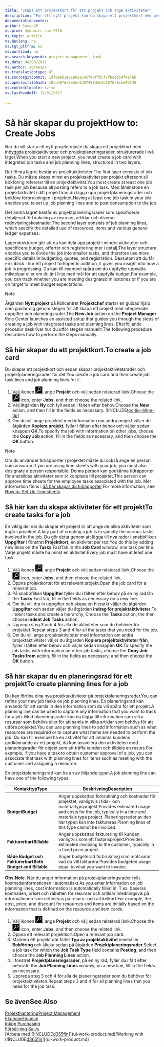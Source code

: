 ```yaml
---
title: "Skapa ett projektkort för ett projekt och ange aktiviteter"
description: "För ett nytt projekt kan du skapa ett projektkort med projektaktiviteterna och planeringsrader för att hantera hur och budgetar."
documentationcenter: 
author: SorenGP
ms.prod: dynamics-nav-2018
ms.topic: article
ms.devlang: na
ms.tgt_pltfrm: na
ms.workload: na
ms.search.keywords: project management, task
ms.date: 06/06/2017
ms.author: sgroespe
ms.translationtype: HT
ms.sourcegitcommit: 1dfba8b14019991c95f40ffd5f7fbaed5df414eb
ms.openlocfilehash: c0cb407dc8e3ee2d07488d2e2df870a8ced46f40
ms.contentlocale: sv-se
ms.lasthandoff: 12/01/2017

---
```

# <a name="how-to-create-jobs"></a><span data-ttu-id="18a23-103">Så här skapar du projekt</span><span class="sxs-lookup"><span data-stu-id="18a23-103">How to: Create Jobs</span></span>
<span data-ttu-id="18a23-104">När du vill starta ett nytt projekt måste du skapa ett projektkort med inbyggda projektaktiviteter och projektplaneringsrader, strukturerade i två lager.</span><span class="sxs-lookup"><span data-stu-id="18a23-104">When you start a new project, you must create a job card with integrated job tasks and job planning lines, structured in two layers.</span></span>  

<span data-ttu-id="18a23-105">Det första lagret består av projektaktiviteter.</span><span class="sxs-lookup"><span data-stu-id="18a23-105">The first layer consists of job tasks.</span></span> <span data-ttu-id="18a23-106">Du måste skapa minst en projektaktivitet per projekt eftersom all bokföring refererar till en projektaktivitet.</span><span class="sxs-lookup"><span data-stu-id="18a23-106">You must create at least one job task per job because all posting refers to a job task.</span></span> <span data-ttu-id="18a23-107">Med åtminstone en projektaktivitet i ditt projekt kan du lägga upp projektplaneringsrader och bokföra förbrukningen i projektet.</span><span class="sxs-lookup"><span data-stu-id="18a23-107">Having at least one job task in your job enables you to set up job planning lines and to post consumption to the job.</span></span>

<span data-ttu-id="18a23-108">Det andra lagret består av projektplaneringsrader som specificerar detaljerad förbrukning av resurser, artiklar och diverse redovisningskostnader.</span><span class="sxs-lookup"><span data-stu-id="18a23-108">The second layer consists of job planning lines, which specify the detailed use of resources, items and various general ledger expenses.</span></span>

<span data-ttu-id="18a23-109">Lagerstrukturen gör att du kan dela upp projekt i mindre aktiviteter och specificera budget, offerter och registrering mer i detalj.</span><span class="sxs-lookup"><span data-stu-id="18a23-109">The layer structure enables you to divide the job into smaller tasks, and therefore use more specific details in budgeting, quotes, and registration.</span></span> <span data-ttu-id="18a23-110">Dessutom att du får en inblick i hur ett projekt fortlöper.</span><span class="sxs-lookup"><span data-stu-id="18a23-110">In addition, it gives you insight into how a job is progressing.</span></span> <span data-ttu-id="18a23-111">Du kan till exempel spåra om du uppfyller uppsatta milstolpar eller om du är i linje med mål för att uppfylla budget.</span><span class="sxs-lookup"><span data-stu-id="18a23-111">For example, you can track whether you are meeting designated milestones or if you are on target to meet budget expectations.</span></span>

> [!NOTE]  
>   <span data-ttu-id="18a23-112">Åtgärden **Nytt projekt** på Rollcentret **Projektchef** startar en guidad hjälp som guidar dig genom stegen för att skapa ett projekt med integrerade uppgifter och planeringsrader.</span><span class="sxs-lookup"><span data-stu-id="18a23-112">The **New Job** action on the **Project Manager** Role Center launches an assisted setup that guides you through the steps of creating a job with integrated tasks and planning lines.</span></span> <span data-ttu-id="18a23-113">Efterföljande procedur beskriver hur du utför stegen manuellt.</span><span class="sxs-lookup"><span data-stu-id="18a23-113">The following procedure describes how to perform the steps manually.</span></span>

## <a name="to-create-a-job-card"></a><span data-ttu-id="18a23-114">Så här skapar du ett projektkort.</span><span class="sxs-lookup"><span data-stu-id="18a23-114">To create a job card</span></span>
<span data-ttu-id="18a23-115">Du skapar ett projektkort och sedan skapar projektaktivitetsrader och projektplaneringsrader för det.</span><span class="sxs-lookup"><span data-stu-id="18a23-115">You create a job card and then create job task lines and job planning lines for it.</span></span>

1. <span data-ttu-id="18a23-116">Välj ikonen ![Söka efter sida eller rapport](media/ui-search/search_small.png "ikonen Söka efter sida eller rapport"), ange **Projekt** och välj sedan relaterad länk.</span><span class="sxs-lookup"><span data-stu-id="18a23-116">Choose the ![Search for Page or Report](media/ui-search/search_small.png "Search for Page or Report icon") icon, enter **Jobs**, and then choose the related link.</span></span>  
2. <span data-ttu-id="18a23-117">Välj åtgärden **Ny** och fyll sedan i fälten efter behov.</span><span class="sxs-lookup"><span data-stu-id="18a23-117">Choose the **New** action, and then fill in the fields as necessary.</span></span> [!INCLUDE[tooltip-inline-tip](includes/tooltip-inline-tip_md.md)]
3. <span data-ttu-id="18a23-118">Om du vill ange projektet med information om andra projekt väljer du åtgärden **Kopiera projekt**, fyller i fälten efter behov och väljer sedan knappen **OK**.</span><span class="sxs-lookup"><span data-stu-id="18a23-118">To specify the job with information on other jobs, choose the **Copy Job** action, fill in the fields as necessary, and then choose the **OK** button.</span></span>

> [!NOTE]  
>   <span data-ttu-id="18a23-119">Om du använder tidrapporter i projektet måste du också ange en person som ansvarar.</span><span class="sxs-lookup"><span data-stu-id="18a23-119">If you are using time sheets with your job, you must also designate a person responsible.</span></span> <span data-ttu-id="18a23-120">Denna person kan godkänna tidrapporter för anställdas aktiviteter som är kopplade till projektet.</span><span class="sxs-lookup"><span data-stu-id="18a23-120">This person can approve time sheets for the employee tasks associated with the job.</span></span> <span data-ttu-id="18a23-121">Mer information finns i [Så här skapar du tidrapporter](projects-how-setup-time-sheets.md).</span><span class="sxs-lookup"><span data-stu-id="18a23-121">For more information, see [How to: Set Up Timesheets](projects-how-setup-time-sheets.md).</span></span>

## <a name="to-create-tasks-for-a-job"></a><span data-ttu-id="18a23-122">Så här kan du skapa aktiviteter för ett projekt</span><span class="sxs-lookup"><span data-stu-id="18a23-122">To create tasks for a job</span></span>
<span data-ttu-id="18a23-123">En viktig del när du skapar ett projekt är att ange de olika aktiviteter som ingår i projektet.</span><span class="sxs-lookup"><span data-stu-id="18a23-123">A key part of creating a job is to specify the various tasks involved in the job.</span></span> <span data-ttu-id="18a23-124">Du gör detta genom att lägga till nya rader i snabbfliken **Uppgifter** i fönstret **Projektkort**, en aktivitet per rad.</span><span class="sxs-lookup"><span data-stu-id="18a23-124">You do this by adding new lines on the **Tasks** FastTab in the **Job Card** window, one task per line.</span></span> <span data-ttu-id="18a23-125">Varje projekt måste ha minst en aktivitet.</span><span class="sxs-lookup"><span data-stu-id="18a23-125">Every job must have at least one task.</span></span>

1. <span data-ttu-id="18a23-126">Välj ikonen ![Söka efter sida eller rapport](media/ui-search/search_small.png "ikonen Söka efter sida eller rapport"), ange **Projekt** och välj sedan relaterad länk.</span><span class="sxs-lookup"><span data-stu-id="18a23-126">Choose the ![Search for Page or Report](media/ui-search/search_small.png "Search for Page or Report icon") icon, enter **Jobs**, and then choose the related link.</span></span>
2. <span data-ttu-id="18a23-127">Öppna projektkortet för ett relevant projekt.</span><span class="sxs-lookup"><span data-stu-id="18a23-127">Open the job card for a relevant job.</span></span>
3. <span data-ttu-id="18a23-128">På snabbfliken **Uppgifter** fyller du i fälten efter behov på en ny rad.</span><span class="sxs-lookup"><span data-stu-id="18a23-128">On the **Tasks** FastTab, fill in the fields as necessary on a new line.</span></span>
4. <span data-ttu-id="18a23-129">Om du vill dra in uppgifter och skapa en hierarki väljer du åtgärden **Uppgifter** och sedan väljer du åtgärden **Indrag för projektaktiviteter**.</span><span class="sxs-lookup"><span data-stu-id="18a23-129">To indent tasks and create a hierarchy, Choose the **Tasks** action, the then choose **Indent Job Tasks** action.</span></span>
5. <span data-ttu-id="18a23-130">Upprepa steg 3 och 4 för alla de aktiviteter som du behöver för projektet.</span><span class="sxs-lookup"><span data-stu-id="18a23-130">Repeat steps 3 and 4 for all the tasks that you need for the job.</span></span>
6. <span data-ttu-id="18a23-131">Om du vill ange projektaktiviteter med information om andra projektaktiviteter väljer du åtgärden **Kopiera projektaktiviteter från**, fyller i fälten efter behov och väljer sedan knappen **OK**.</span><span class="sxs-lookup"><span data-stu-id="18a23-131">To specify the job tasks with information on other job tasks, choose the **Copy Job Tasks from** action, fill in the fields as necessary, and then choose the **OK** button.</span></span>

## <a name="to-create-planning-lines-for-a-job"></a><span data-ttu-id="18a23-132">Så här skapar du en planeringsrad för ett projekt</span><span class="sxs-lookup"><span data-stu-id="18a23-132">To create planning lines for a job</span></span>
<span data-ttu-id="18a23-133">Du kan förfina dina nya projektaktiviteter på projektplaneringsrader.</span><span class="sxs-lookup"><span data-stu-id="18a23-133">You can refine your new job tasks on job planning lines.</span></span> <span data-ttu-id="18a23-134">En planeringsrad kan används för att samla in den information som du vill spåra för ett projekt.</span><span class="sxs-lookup"><span data-stu-id="18a23-134">A planning line can be used to capture any information that you want to track for a job.</span></span> <span data-ttu-id="18a23-135">Med planeringsrader kan du lägga till information som vilka resurser som behövs eller för att samla in vilka artiklar som behövs för att utföra projektet.</span><span class="sxs-lookup"><span data-stu-id="18a23-135">You can use planning lines to add information such as what resources are required or to capture what items are needed to perform the job.</span></span> <span data-ttu-id="18a23-136">Du kan till exempel ha en aktivitet för att inhämta kundens godkännande av ett projekt, du kan associera den aktiviteten med planeringsrader för objekt som att träffa kunden och tilldela en resurs.</span><span class="sxs-lookup"><span data-stu-id="18a23-136">For example, if you have a task to obtain customer approval of a job, you can associate that task with planning lines for items such as meeting with the customer and assigning a resource.</span></span>  

<span data-ttu-id="18a23-137">En projektplaneringsrad kan ha en av följande typer.</span><span class="sxs-lookup"><span data-stu-id="18a23-137">A job planning line can have one of the following types.</span></span>  

| <span data-ttu-id="18a23-138">Kontakttyp</span><span class="sxs-lookup"><span data-stu-id="18a23-138">Type</span></span> | <span data-ttu-id="18a23-139">Beskrivning</span><span class="sxs-lookup"><span data-stu-id="18a23-139">Description</span></span> |
| --- | --- |
| <span data-ttu-id="18a23-140">**Budget**</span><span class="sxs-lookup"><span data-stu-id="18a23-140">**Budget**</span></span> |<span data-ttu-id="18a23-141">Anger uppskattad förbrukning och kostnader för projektet, vanligtvis i tids- och materialtypsprojekt.</span><span class="sxs-lookup"><span data-stu-id="18a23-141">Provides estimated usage and costs for the job, typically in a time and materials type project.</span></span> <span data-ttu-id="18a23-142">Planeringsrader av den här typen kan inte faktureras.</span><span class="sxs-lookup"><span data-stu-id="18a23-142">Planning lines of this type cannot be invoiced.</span></span> |
| <span data-ttu-id="18a23-143">**Fakturerbart**</span><span class="sxs-lookup"><span data-stu-id="18a23-143">**Billable**</span></span> |<span data-ttu-id="18a23-144">Anger uppskattad fakturering till kunden, vanligtvis som ett fastprisprojekt.</span><span class="sxs-lookup"><span data-stu-id="18a23-144">Provides estimated invoicing to the customer, typically in a fixed price project.</span></span> |
| <span data-ttu-id="18a23-145">**Både Budget och Fakturerbart**</span><span class="sxs-lookup"><span data-stu-id="18a23-145">**Both Budget and Billable**</span></span> |<span data-ttu-id="18a23-146">Anger budgeterad förbrukning som motsvarar vad du vill fakturera.</span><span class="sxs-lookup"><span data-stu-id="18a23-146">Provides budgeted usage equal to what you want to invoice.</span></span> |

<span data-ttu-id="18a23-147">**Obs**.</span><span class="sxs-lookup"><span data-stu-id="18a23-147">**Note**.</span></span> <span data-ttu-id="18a23-148">När du anger information på projektplaneringsrader fylls kostnadsinformationen i automatiskt.</span><span class="sxs-lookup"><span data-stu-id="18a23-148">As you enter information on job planning lines, cost information is automatically filled in.</span></span> <span data-ttu-id="18a23-149">T.ex. baseras kostnaden, priset och rabatten för resurser och artiklar inledningsvis på informationen som definieras på resurs- och artikelkort.</span><span class="sxs-lookup"><span data-stu-id="18a23-149">For example, the cost, price, and discount for resources and items are initially based on the information that is defined on the resource and item cards.</span></span>

1. <span data-ttu-id="18a23-150">Välj ikonen ![Söka efter sida eller rapport](media/ui-search/search_small.png "ikonen Söka efter sida eller rapport"), ange **Projekt** och välj sedan relaterad länk.</span><span class="sxs-lookup"><span data-stu-id="18a23-150">Choose the ![Search for Page or Report](media/ui-search/search_small.png "Search for Page or Report icon") icon, enter **Jobs**, and then choose the related link.</span></span>
2. <span data-ttu-id="18a23-151">Öppna ett relevant projektkort.</span><span class="sxs-lookup"><span data-stu-id="18a23-151">Open a relevant job card.</span></span>
3. <span data-ttu-id="18a23-152">Markera ett projekt där fältet **Typ av projektaktivitet** innehåller **Bokföring** och klicka sedan på åtgärden **Projektplaneringsrader**.</span><span class="sxs-lookup"><span data-stu-id="18a23-152">Select a job task for which the **Job Task Type** field contains **Posting**, and then choose the **Job Planning Lines** action.</span></span>  
4. <span data-ttu-id="18a23-153">I fönstret **Projektplaneringsrader**, på en ny rad, fyller du i fält efter behov.</span><span class="sxs-lookup"><span data-stu-id="18a23-153">In the **Job Planning Lines** window, on a new line, fill in the fields as necessary.</span></span>
5. <span data-ttu-id="18a23-154">Upprepa steg 3 och 4 för alla de planeringsrader som du behöver för projektaktiviteten.</span><span class="sxs-lookup"><span data-stu-id="18a23-154">Repeat steps 3 and 4 for all planning lines that you need for the job task.</span></span>

## <a name="see-also"></a><span data-ttu-id="18a23-155">Se även</span><span class="sxs-lookup"><span data-stu-id="18a23-155">See Also</span></span>
[<span data-ttu-id="18a23-156">Projekthantering</span><span class="sxs-lookup"><span data-stu-id="18a23-156">Project Management</span></span>](projects-manage-projects.md)  
[<span data-ttu-id="18a23-157">Ekonomi</span><span class="sxs-lookup"><span data-stu-id="18a23-157">Finance</span></span>](finance.md)  
<span data-ttu-id="18a23-158">[Inköp](purchasing-manage-purchasing.md)       </span><span class="sxs-lookup"><span data-stu-id="18a23-158">[Purchasing](purchasing-manage-purchasing.md)       </span></span>  
<span data-ttu-id="18a23-159">[Försäljning](sales-manage-sales.md)    </span><span class="sxs-lookup"><span data-stu-id="18a23-159">[Sales](sales-manage-sales.md)    </span></span>  
<span data-ttu-id="18a23-160">[Arbeta med [!INCLUDE[d365fin](includes/d365fin_md.md)]](ui-work-product.md)</span><span class="sxs-lookup"><span data-stu-id="18a23-160">[Working with [!INCLUDE[d365fin](includes/d365fin_md.md)]](ui-work-product.md)</span></span>  

